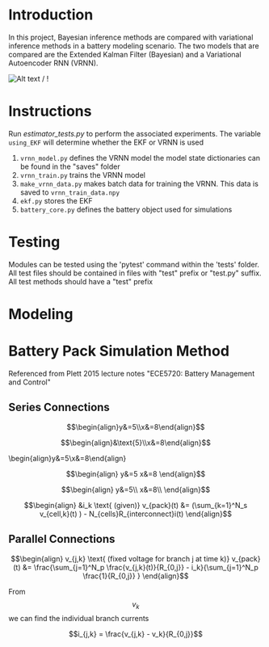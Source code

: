 # Introduction
In this project, Bayesian inference methods are compared with variational inference methods in a battery modeling scenario. The two models that are compared are the Extended Kalman Filter (Bayesian) and a Variational Autoencoder RNN (VRNN).

![ Alt text](vrnn_learning_soc_voltage_prediction_gif.gif) / ! [](vrnn_learning_soc_voltage_prediction_gif.gif)


# Instructions
Run *estimator_tests.py* to perform the associated experiments.
The variable `using_EKF` will determine whether the EKF or VRNN is used


1. `vrnn_model.py` defines the VRNN model the model state dictionaries can be found in the "saves" folder
2. `vrnn_train.py` trains the VRNN model
3. `make_vrnn_data.py` makes batch data for training the VRNN. This data is saved to `vrnn_train_data.npy`
4. `ekf.py` stores the EKF
5. `battery_core.py` defines the battery object used for simulations


# Testing
Modules can be tested using the 'pytest' command within the 'tests' folder. All test files should be contained in files with "test" prefix or "test.py" suffix.
All test methods should have a "test" prefix


# Modeling



# Battery Pack Simulation Method 

Referenced from Plett 2015 lecture notes "ECE5720: Battery Management and Control"


## Series Connections

```math
\begin{align}y&=5\\x&=8\end{align}
```

```math
\begin{align}&\text{5}\\x&=8\end{align}
```

\begin{align}y&=5\\x&=8\end{align}

```math
\begin{align}
y&=5
x&=8
\end{align}
```

```math
\begin{align}
y&=5\\
x&=8\\
\end{align}
```

```math
\begin{align}
&i_k \text{ (given)}
v_{pack}(t) &= (\sum_{k=1}^N_s v_{cell,k}(t) ) - N_{cells}R_{interconnect}i(t)
\end{align}
```

## Parallel Connections
```math
\begin{align}
v_{j,k} \text{ (fixed voltage for branch j at time k)}
v_{pack}(t) &= \frac{\sum_{j=1}^N_p \frac{v_{j,k}(t)}{R_{0,j}} - i_k}{\sum_{j=1}^N_p \frac{1}{R_{0,j}} }
\end{align}
```
From $$v_k$$ we can find the individual branch currents
```math
i_{j,k} = \frac{v_{j,k} - v_k}{R_{0,j}}
```
